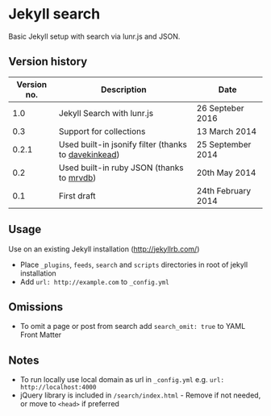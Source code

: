 Jekyll search
=============

Basic Jekyll setup with search via lunr.js and JSON.

Version history
---------------

| Version no. | Description  | Date |
| --- | --- | --- |
| 1.0 | Jekyll Search with lunr.js | 26 Septeber 2016 |
| 0.3 | Support for collections | 13 March 2014 |
| 0.2.1 | Used built-in jsonify filter (thanks to [davekinkead](https://github.com/davekinkead)) | 25 September 2014 |
| 0.2 | Used built-in ruby JSON (thanks to [mrvdb](https://github.com/mrvdb)) | 20th May 2014 |
| 0.1 | First draft | 24th February 2014 |



Usage
-----

Use on an existing Jekyll installation (http://jekyllrb.com/)

* Place ```_plugins```, ```feeds```, ```search``` and ```scripts``` directories in root of jekyll installation
* Add ```url: http://example.com``` to ```_config.yml```


Omissions
----------
* To omit a page or post from search add ```search_omit: true``` to YAML Front Matter 


Notes
-----

* To run locally use local domain as url in ```_config.yml``` e.g. ```url: http://localhost:4000```
* jQuery library is included in ```/search/index.html``` - Remove if not needed, or move to ```<head>``` if preferred
